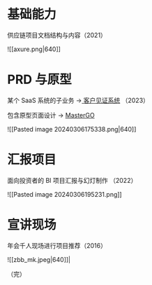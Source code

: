 # 基础能力

供应链项目文档结构与内容（2021）

![[axure.png|640]]

# PRD 与原型

某个 SaaS 系统的子业务 →[ 客户见证系统](https://nottediaurora.notion.site/dc03828852984abb9f53bfd1ba7b790e#2e3a15bb27954820b24a8aecc892f29b) （2023）

包含原型页面设计 → [MasterGO](https://mastergo.com/goto/neOKHjca?page_id=M&file=81727106642573)

![[Pasted image 20240306175338.png|640]]

# 汇报项目

面向投资者的 BI 项目汇报与幻灯制作 （2022）

![[Pasted image 20240306195231.png]]

# 宣讲现场

年会千人现场进行项目推荐（2016）

![[zbb_mk.jpeg|640]]|

（完）